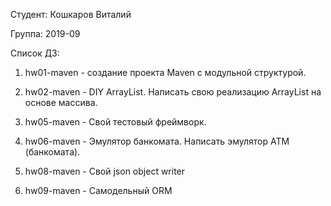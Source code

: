 Студент: Кошкаров Виталий

Группа: 2019-09

Список ДЗ:
1. hw01-maven - создание проекта Maven с модульной структурой.

2. hw02-maven - DIY ArrayList. Написать свою реализацию ArrayList на основе массива.

5. hw05-maven - Свой тестовый фреймворк. 

6. hw06-maven - Эмулятор банкомата. Написать эмулятор АТМ (банкомата).

8. hw08-maven - Свой json object writer

9. hw09-maven - Самодельный ORM
